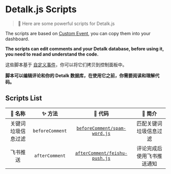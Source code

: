 # Detalk.js Scripts

> :pushpin: Here are some powerful scripts for Detalk.js

The scripts are based on [Custom Event](https://detalk.js.org/server/custom-event.html), you can copy them into your dashboard.

**The scripts can edit comments and your Detalk database, before using it, you need to read and understand the code.**

这些脚本基于 [自定义事件](https://detalk.js.org/server/custom-event.html)，你可以将它们拷贝到控制面板中。

**脚本可以编辑评论和你的 Detalk 数据库，在使用它之前，你需要阅读和理解代码。**

## Scripts List

|      📝 名称       |     ✨ 方法     |                                                      🚀 代码                                                       |          🎨 简介           |
| :----------------: | :-------------: | :----------------------------------------------------------------------------------------------------------------: | :------------------------: |
| 关键词垃圾信息过滤 | `beforeComment` |  [`beforeComment/spam-word.js`](https://github.com/detalkjs/awesome-scripts/blob/main/beforeComment/spam-word.js)  |   匹配关键词垃圾信息过滤   |
|      飞书推送      | `afterComment`  | [`afterComment/feishu-push.js`](https://github.com/detalkjs/awesome-scripts/blob/main/afterComment/feishu-push.js) | 评论完成后使用飞书推送通知 |
